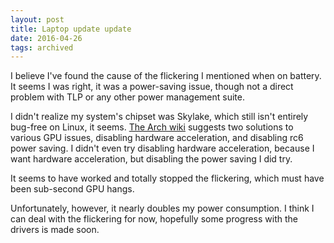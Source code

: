 ```yaml
---
layout: post
title: Laptop update update
date: 2016-04-26
tags: archived
---
```


I believe I've found the cause of the flickering I mentioned when on battery. It seems I was right, it was a power-saving issue, though not a direct problem with TLP or any other power management suite.

I didn't realize my system's chipset was Skylake, which still isn't entirely bug-free on Linux, it seems. [The Arch wiki][1] suggests two solutions to various GPU issues, disabling hardware acceleration, and disabling rc6 power saving. I didn't even try disabling hardware acceleration, because I want hardware acceleration, but disabling the power saving I did try.

It seems to have worked and totally stopped the flickering, which must have been sub-second GPU hangs.

Unfortunately, however, it nearly doubles my power consumption. I think I can deal with the flickering for now, hopefully some progress with the drivers is made soon.

[1]: https://wiki.archlinux.org/index.php/intel_graphics#Skylake_Support
